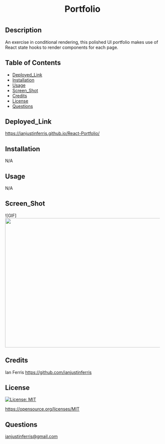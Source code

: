 # <h1 align="center">  Portfolio <h1>

## Description

An exercise in conditional rendering, this polished UI portfolio makes use of React state hooks to render components for each page.

## Table of Contents 

- [Deployed_Link](#Deployed_Link)
- [Installation](#Installation)
- [Usage](#Usage)
- [Screen_Shot](#Screen_Shot)
- [Credits](#Credits)
- [License](#License)
- [Questions](#Questions)

## Deployed_Link

https://ianjustinferris.github.io/React-Portfolio/

## Installation

N/A

## Usage

N/A

## Screen_Shot

![GIF]<img src="./src/assets/images/GIF.gif" width="750px" height="420px" />

## Credits

Ian Ferris https://github.com/ianjustinferris

## License

[![License: MIT](https://img.shields.io/badge/License-MIT-yellow.svg)](https://opensource.org/licenses/MIT)

https://opensource.org/licenses/MIT

## Questions

ianjustinferris@gmail.com